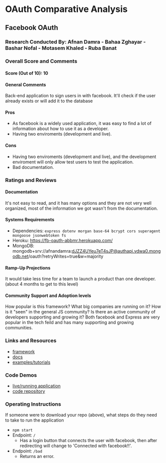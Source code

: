 # OAuth Comparative Analysis

## Facebook OAuth

### Research Conducted By: Afnan Damra - Bahaa Zghayar - Bashar Nofal - Motasem Khaled - Ruba Banat

### Overall Score and Comments
#### Score (Out of 10): 10
#### General Comments
Back-end application to sign users in with facebook. It'll check if the user already exists or will add it to the database

#### Pros
* As facebook is a widely used application, it was easy to find a lot of information about how to use it as a developer.
* Having two enviroments (development and live).

#### Cons
* Having two enviroments (development and live), and the development enviroment will only allow test users to test the application.
* Bad documentation.

### Ratings and Reviews
#### Documentation
It's not easy to read, and it has many options and they are not very well organized, most of the information we got wasn't from the documentation.

#### Systems Requirements
- Dependencies: `express dotenv morgan base-64 bcrypt cors superagent mongoose jsonwebtoken fs`
- Heroku: https://fb-oauth-abbmr.herokuapp.com/
- MongoDB: mongodb+srv://afnandamra:dJZZ4UYeu7eT4sJP@authapi.vdwa0.mongodb.net/oauth?retryWrites=true&w=majority

#### Ramp-Up Projections
It would take less time for a team to launch a product than one developer. 
(about 4 months to get to this level)

#### Community Support and Adoption levels
How popular is this framework? What big companies are running on it? How is it "seen" in the general JS community?  Is there an active community of developers supporting and growing it?
Both facebook and Express are very popular in the tech feild and has many supporting and growing communities.


### Links and Resources
* [framework](https://expressjs.com/)
* [docs](https://developers.facebook.com/docs/facebook-login/web)
* [examples/tutorials](https://developers.facebook.com/docs/facebook-login/web)

### Code Demos
* [live/running application](https://fb-oauth-abbmr.herokuapp.com/)
* [code repository](https://github.com/afnandamra/OAuth)

### Operating Instructions
If someone were to download your repo (above), what steps do they need to take to run the application
* `npm start`
* Endpoint: `/`
  * Has a login button that connects the user with facebook, then after redirecting will change to 'Connected with facebook!!'.
* Endpoint: `/bad`
  * Returns an error.

